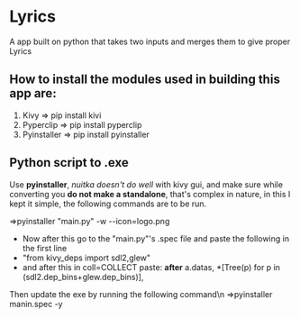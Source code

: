 # Lyrics
A app built on python that takes two inputs and merges them to give proper Lyrics

## How to install the modules used in building this app are:
1. Kivy => pip install kivi
2. Pyperclip => pip install pyperclip
3. Pyinstaller => pip install pyinstaller

## Python script to .exe
Use **pyinstaller**, *nuitka doesn't do well* with kivy gui, and make sure while converting you **do not make a standalone**, that's complex in nature, in this I kept it simple, the following commands are to be run.

=>pyinstaller "main.py" -w --icon=logo.png
- Now after this go to the "main.py"'s .spec file and paste the following in the first line
- "from kivy_deps import sdl2,glew"
- and after this in coll=COLLECT paste: 
  **after** a.datas,
  \*[Tree(p) for p in (sdl2.dep_bins+glew.dep_bins)],

Then update the exe by running the following command\n
=>pyinstaller manin.spec -y
